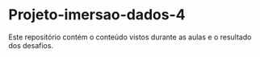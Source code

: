 # Projeto-imersao-dados-4

Este repositório contém o conteúdo vistos durante as aulas e o resultado dos desafios.

